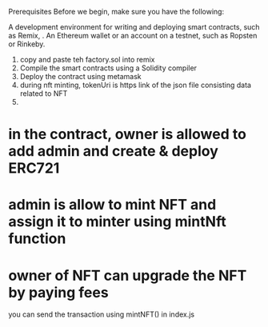 Prerequisites
Before we begin, make sure you have the following:

A development environment for writing and deploying smart contracts, such as Remix, .
An Ethereum wallet or an account on a testnet, such as Ropsten or Rinkeby.

1. copy and paste teh factory.sol into remix
2. Compile the smart contracts using a Solidity compiler 
3. Deploy the contract using metamask
4. during nft minting, tokenUri is https link of the json file consisting data related to NFT
5. 
# in the contract, owner is allowed to add admin and create & deploy ERC721
# admin is allow to mint NFT and assign it to minter using mintNft function
# owner of NFT can upgrade the NFT by paying fees

you can send the transaction using mintNFT() in index.js

